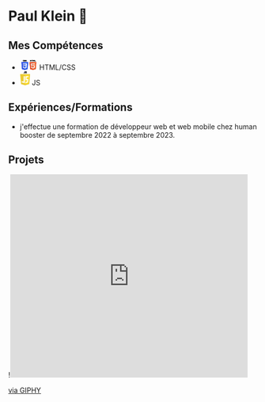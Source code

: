 # Paul Klein 👋
## Mes Compétences
- <img src ="html.png" alt="html" width ="35px" margin-top="10px"> HTML/CSS
- <img src ="JS.png" alt="js" width ="20px" margin-top="30px"> JS
## Expériences/Formations
- j'effectue une formation de développeur web et web mobile chez human booster de septembre 2022 à septembre 2023.
## Projets
!<iframe src="https://giphy.com/embed/mf8UbIDew7e8g" width="480" height="411" frameBorder="0" class="giphy-embed" allowFullScreen></iframe><p><a href="https://giphy.com/gifs/earth-mf8UbIDew7e8g">via GIPHY</a></p>
